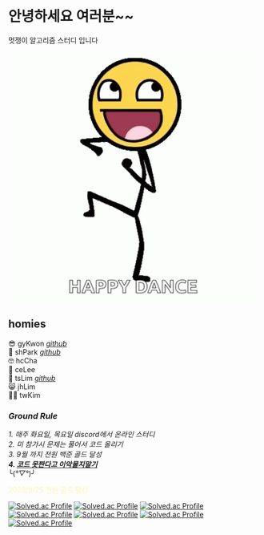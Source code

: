 # 안녕하세요 여러분~~
멋쟁이 알고리즘 스터디 입니다  

![Alt text](image-1.png)

## homies

😎 gyKwon [*github*](https://github.com/papillonthor)</br>
🤖 shPark [*github*](https://github.com/nastorond)</br>
🤓 hcCha</br>
🤗 ceLee</br>
🤫 tsLim [*github*](https://github.com/1n1styleyuie)</br>
😸 jhLim</br>
🧑‍🎓 twKim</br>

### *Ground Rule*
*1. 매주 화요일, 목요일 discord에서 온라인 스터디*</br>
*2. 미 참가시 문제는 풀어서 코드 올리기*</br>
*3. 9월 까지 전원 백준 골드 달성*</br>
***4. <u>코드 못짠다고 이악물지말기***</u></br>
╰(*°▽°*)╯

<span style='color: #fff5b1'>2023/9/25 전원 골드 달성</span>

[![Solved.ac Profile](http://mazassumnida.wtf/api/generate_badge?boj=yeol3011)](https://solved.ac/yeol3011)
[![Solved.ac Profile](http://mazassumnida.wtf/api/generate_badge?boj=peach0718)](https://solved.ac/peach0718)
[![Solved.ac Profile](http://mazassumnida.wtf/api/generate_badge?boj=1n1styleyuie)](https://solved.ac/1n1styleyuie)
[![Solved.ac Profile](http://mazassumnida.wtf/api/generate_badge?boj=rlaxodhks770)](https://solved.ac/rlaxodhks770)
[![Solved.ac Profile](http://mazassumnida.wtf/api/generate_badge?boj=cheeun0903)](https://solved.ac/cheeun0903)
[![Solved.ac Profile](http://mazassumnida.wtf/api/generate_badge?boj=ckguscjf02)](https://solved.ac/ckguscjf02)
[![Solved.ac Profile](http://mazassumnida.wtf/api/generate_badge?boj=pyu1202)](https://solved.ac/pyu1202)
